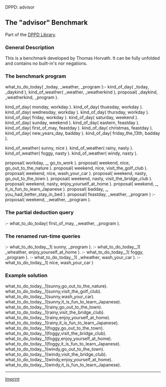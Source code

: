 DPPD: advisor

The "advisor" Benchmark
-----------------------

Part of the [DPPD Library](https://github.com/leuschel/DPPD).

### General Description

This is a benchmark developed by Thomas Horvath. It can be fully unfolded and contains no built-in's nor negations.

### The benchmark program

what\_to\_do\_today( \_today, \_weather, \_program ):-
    kind\_of\_day( \_today, \_daykind ),
    kind\_of\_weather( \_weather, \_weatherkind ),
    proposal( \_daykind, \_weatherkind, _program ).

kind\_of\_day( monday, workday ). 
kind\_of\_day( thuesday, workday ).
kind\_of\_day( wednesday, workday ).
kind\_of\_day( thursday, workday ).
kind\_of\_day( friday, workday ).
kind\_of\_day( saturday, weekend ).
kind\_of\_day( sunday, weekend ).
kind\_of\_day( eastern, feastday ).
kind\_of\_day( first\_of\_may, feastday ).
kind\_of\_day( christmas, feastday ).
kind\_of\_day( new\_years\_day, badday ).
kind\_of\_day( friday\_the\_13th, badday ).

kind\_of\_weather( sunny, nice ).
kind\_of\_weather( rainy, nasty ).
kind\_of\_weather( foggy, nasty ).
kind\_of\_weather( windy, nasty ).

proposal( workday, _, go\_to\_work ).
proposal( weekend, nice, go\_out\_to\_the\_nature ).
proposal( weekend, nice, visit\_the\_golf_club ).
proposal( weekend, nice, wash\_your\_car ).
proposal( weekend, nasty, go\_out\_to\_the\_town ).
proposal( weekend, nasty, visit\_the\_bridge_club ).
proposal( weekend, nasty, enjoy\_yourself\_at_home ).
proposal( weekend, _, it\_is\_fun\_to\_learn_Japanese ).
proposal( badday, _, you\_had\_better\_stay\_in_bed ).
proposal( feastday, \_weather, \_program ) :-
    proposal( weekend, \_weather, \_program ).

### The partial deduction query

 :\- what\_to\_do\_today( first\_of\_may, \_weather, _program ).

### The renamed run-time queries

 :\- what\_to\_do\_today\_\_1( sunny, _program ).
 :\- what\_to\_do\_today\_\_1( \_wheather, enjoy\_yourself\_at\_home ).
 :\- what\_to\_do\_today\_\_1( foggy, _program ).
 :\- what\_to\_do\_today\_\_1( \_wheather, wash\_your_car ).
 :\- what\_to\_do\_today\_\_1(  nice, wash\_your\_car )

### Example solution

what\_to\_do\_today\_\_1(sunny,go\_out\_to\_the\_nature).
what\_to\_do\_today\_\_1(sunny,visit\_the\_golf_club).
what\_to\_do\_today\_\_1(sunny,wash\_your\_car).
what\_to\_do\_today\_\_1(sunny,it\_is\_fun\_to\_learn_Japanese).
what\_to\_do\_today\_\_1(rainy,go\_out\_to\_the\_town).
what\_to\_do\_today\_\_1(rainy,visit\_the\_bridge_club).
what\_to\_do\_today\_\_1(rainy,enjoy\_yourself\_at_home).
what\_to\_do\_today\_\_1(rainy,it\_is\_fun\_to\_learn_Japanese).
what\_to\_do\_today\_\_1(foggy,go\_out\_to\_the\_town).
what\_to\_do\_today\_\_1(foggy,visit\_the\_bridge_club).
what\_to\_do\_today\_\_1(foggy,enjoy\_yourself\_at_home).
what\_to\_do\_today\_\_1(foggy,it\_is\_fun\_to\_learn_Japanese).
what\_to\_do\_today\_\_1(windy,go\_out\_to\_the\_town).
what\_to\_do\_today\_\_1(windy,visit\_the\_bridge_club).
what\_to\_do\_today\_\_1(windy,enjoy\_yourself\_at_home).
what\_to\_do\_today\_\_1(windy,it\_is\_fun\_to\_learn_Japanese).

* * *

[Imprint](http://www.stups.uni-duesseldorf.de/w/Imprint)